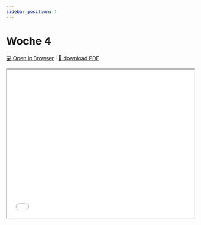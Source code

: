 ```yaml
---
sidebar_position: 4
---
```


# Woche 4

[:computer: Open in Browser](pathname:///slides/woche-4) | [:floppy_disk: download PDF](pathname:///slides/woche-4.pdf)

<iframe src="/bbzbl-modul-404/slides/woche-4" width="100%" height="400px"></iframe>

